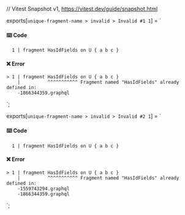 // Vitest Snapshot v1, https://vitest.dev/guide/snapshot.html

exports[`unique-fragment-name > invalid > Invalid #1 1`] = `
#### ⌨️ Code

      1 | fragment HasIdFields on U { a b c }

#### ❌ Error

    > 1 | fragment HasIdFields on U { a b c }
        |          ^^^^^^^^^^^ Fragment named "HasIdFields" already defined in:
    	-1866344359.graphql
`;

exports[`unique-fragment-name > invalid > Invalid #2 1`] = `
#### ⌨️ Code

      1 | fragment HasIdFields on U { a b c }

#### ❌ Error

    > 1 | fragment HasIdFields on U { a b c }
        |          ^^^^^^^^^^^ Fragment named "HasIdFields" already defined in:
    	-1559743294.graphql
    	-1866344359.graphql
`;
